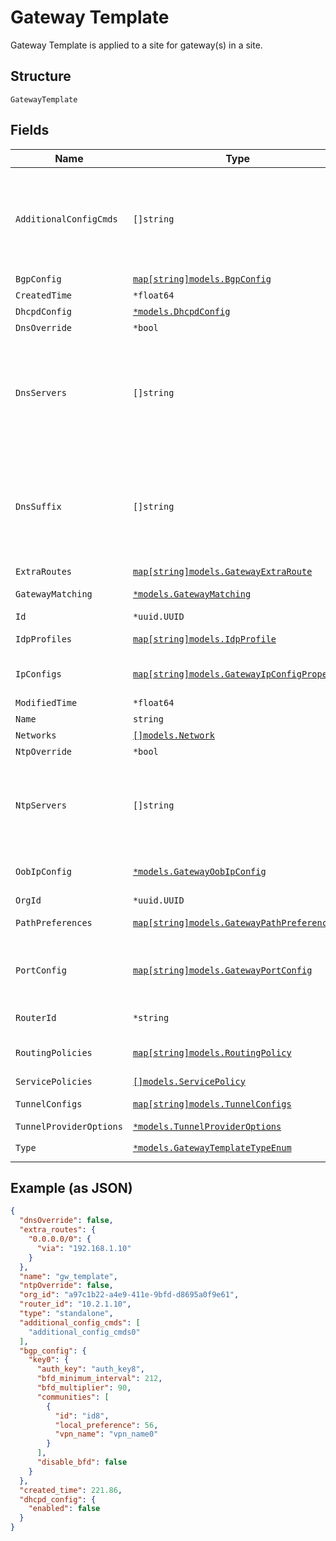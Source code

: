 
# Gateway Template

Gateway Template is applied to a site for gateway(s) in a site.

## Structure

`GatewayTemplate`

## Fields

| Name | Type | Tags | Description |
|  --- | --- | --- | --- |
| `AdditionalConfigCmds` | `[]string` | Optional | additional CLI commands to append to the generated Junos config<br><br>**Note**: no check is done |
| `BgpConfig` | [`map[string]models.BgpConfig`](../../doc/models/bgp-config.md) | Optional | - |
| `CreatedTime` | `*float64` | Optional | - |
| `DhcpdConfig` | [`*models.DhcpdConfig`](../../doc/models/dhcpd-config.md) | Optional | - |
| `DnsOverride` | `*bool` | Optional | **Default**: `false` |
| `DnsServers` | `[]string` | Optional | Global dns settings. To keep compatibility, dns settings in `ip_config` and `oob_ip_config` will overwrite this setting |
| `DnsSuffix` | `[]string` | Optional | Global dns settings. To keep compatibility, dns settings in `ip_config` and `oob_ip_config` will overwrite this setting |
| `ExtraRoutes` | [`map[string]models.GatewayExtraRoute`](../../doc/models/gateway-extra-route.md) | Optional | - |
| `GatewayMatching` | [`*models.GatewayMatching`](../../doc/models/gateway-matching.md) | Optional | Gateway matching |
| `Id` | `*uuid.UUID` | Optional | - |
| `IdpProfiles` | [`map[string]models.IdpProfile`](../../doc/models/idp-profile.md) | Optional | Property key is the profile name |
| `IpConfigs` | [`map[string]models.GatewayIpConfigProperty`](../../doc/models/gateway-ip-config-property.md) | Optional | Property key is the network name |
| `ModifiedTime` | `*float64` | Optional | - |
| `Name` | `string` | Required | - |
| `Networks` | [`[]models.Network`](../../doc/models/network.md) | Optional | - |
| `NtpOverride` | `*bool` | Optional | **Default**: `false` |
| `NtpServers` | `[]string` | Optional | list of NTP servers specific to this device. By default, those in Site Settings will be used |
| `OobIpConfig` | [`*models.GatewayOobIpConfig`](../../doc/models/gateway-oob-ip-config.md) | Optional | out-of-band (vme/em0/fxp0) IP config |
| `OrgId` | `*uuid.UUID` | Optional | - |
| `PathPreferences` | [`map[string]models.GatewayPathPreferences`](../../doc/models/gateway-path-preferences.md) | Optional | Property key is the path name |
| `PortConfig` | [`map[string]models.GatewayPortConfig`](../../doc/models/gateway-port-config.md) | Optional | Property key is the port(s) name or range (e.g. "ge-0/0/0-10") |
| `RouterId` | `*string` | Optional | auto assigned if not set |
| `RoutingPolicies` | [`map[string]models.RoutingPolicy`](../../doc/models/routing-policy.md) | Optional | Property key is the routing policy name |
| `ServicePolicies` | [`[]models.ServicePolicy`](../../doc/models/service-policy.md) | Optional | - |
| `TunnelConfigs` | [`map[string]models.TunnelConfigs`](../../doc/models/tunnel-configs.md) | Optional | Property key is the tunnel name |
| `TunnelProviderOptions` | [`*models.TunnelProviderOptions`](../../doc/models/tunnel-provider-options.md) | Optional | - |
| `Type` | [`*models.GatewayTemplateTypeEnum`](../../doc/models/gateway-template-type-enum.md) | Optional | **Default**: `"standalone"` |

## Example (as JSON)

```json
{
  "dnsOverride": false,
  "extra_routes": {
    "0.0.0.0/0": {
      "via": "192.168.1.10"
    }
  },
  "name": "gw_template",
  "ntpOverride": false,
  "org_id": "a97c1b22-a4e9-411e-9bfd-d8695a0f9e61",
  "router_id": "10.2.1.10",
  "type": "standalone",
  "additional_config_cmds": [
    "additional_config_cmds0"
  ],
  "bgp_config": {
    "key0": {
      "auth_key": "auth_key8",
      "bfd_minimum_interval": 212,
      "bfd_multiplier": 90,
      "communities": [
        {
          "id": "id8",
          "local_preference": 56,
          "vpn_name": "vpn_name0"
        }
      ],
      "disable_bfd": false
    }
  },
  "created_time": 221.86,
  "dhcpd_config": {
    "enabled": false
  }
}
```

